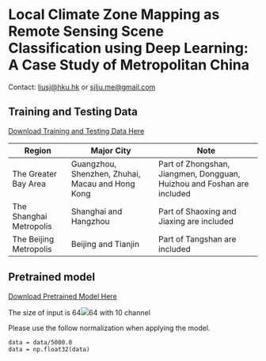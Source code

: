 # Local Climate Zone Mapping as Remote Sensing Scene Classification using Deep Learning: A Case Study of Metropolitan China

Contact: liusj@hku.hk or sjliu.me@gmail.com


## Training and Testing Data
[Download Training and Testing Data Here](https://sjliu.me/lcz/data/lcz_sample_shp_release.zip)

| Region  | Major City  | Note  |  
|---|---|---|
|  The Greater Bay Area |  Guangzhou, Shenzhen, Zhuhai, Macau and Hong Kong | Part of Zhongshan, Jiangmen, Dongguan, Huizhou and Foshan are included  |   
| The Shanghai Metropolis  | Shanghai and Hangzhou  |  Part of Shaoxing and Jiaxing are included |  
| The Beijing Metropolis  |  Beijing and Tianjin |  Part of Tangshan are included |  


## Pretrained model
[Download Pretrained Model Here](https://sjliu.me/lcz)

The size of input is 64<img src="https://render.githubusercontent.com/render/math?math=\times">64 with 10 channel




Please use the follow normalization when applying the model.
```
data = data/5000.0
data = np.float32(data)
```




